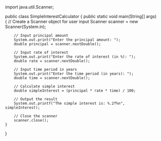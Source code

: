 import java.util.Scanner;

public class SimpleInterestCalculator {
    public static void main(String[] args) {
        // Create a Scanner object for user input
        Scanner scanner = new Scanner(System.in);
        
        // Input principal amount
        System.out.print("Enter the principal amount: ");
        double principal = scanner.nextDouble();
        
        // Input rate of interest
        System.out.print("Enter the rate of interest (in %): ");
        double rate = scanner.nextDouble();
        
        // Input time period in years
        System.out.print("Enter the time period (in years): ");
        double time = scanner.nextDouble();
        
        // Calculate simple interest
        double simpleInterest = (principal * rate * time) / 100;
        
        // Output the result
        System.out.printf("The simple interest is: %.2f%n", simpleInterest);
        
        // Close the scanner
        scanner.close();
    }
}
